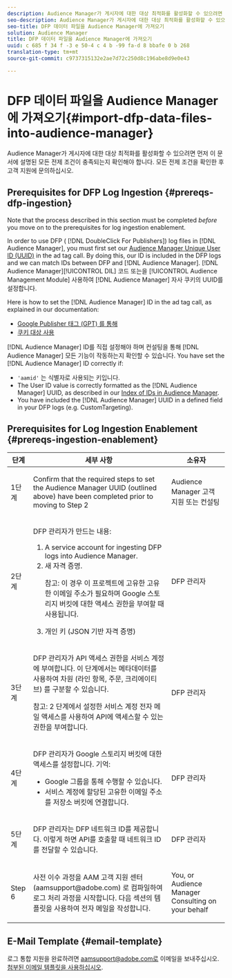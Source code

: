 ```yaml
---
description: Audience Manager가 게시자에 대한 대상 최적화를 활성화할 수 있으려면 먼저 이 문서에 설명된 모든 전제 조건이 충족되는지 확인해야 합니다. 모든 전제 조건을 확인한 후 고객 지원에 문의하십시오.
seo-description: Audience Manager가 게시자에 대한 대상 최적화를 활성화할 수 있으려면 먼저 이 문서에 설명된 모든 전제 조건이 충족되는지 확인해야 합니다. 모든 전제 조건을 확인한 후 고객 지원에 문의하십시오.
seo-title: DFP 데이터 파일을 Audience Manager에 가져오기
solution: Audience Manager
title: DFP 데이터 파일을 Audience Manager에 가져오기
uuid: c 685 f 34 f -3 e 50-4 c 4 b -99 fa-d 8 bbafe 0 b 268
translation-type: tm+mt
source-git-commit: c9737315132e2ae7d72c250d8c196abe8d9e0e43

---
```



# DFP 데이터 파일을 Audience Manager에 가져오기{#import-dfp-data-files-into-audience-manager}

Audience Manager가 게시자에 대한 대상 최적화를 활성화할 수 있으려면 먼저 이 문서에 설명된 모든 전제 조건이 충족되는지 확인해야 합니다. 모든 전제 조건을 확인한 후 고객 지원에 문의하십시오.

## Prerequisites for DFP Log Ingestion {#prereqs-dfp-ingestion}

Note that the process described in this section must be completed *before* you move on to the prerequisites for log ingestion enablement.

In order to use DFP ( [!DNL DoubleClick For Publishers]) log files in [!DNL Audience Manager], you must first set our [Audience Manager Unique User ID (UUID)](../../../reference/ids-in-aam.md) in the ad tag call. By doing this, our ID is included in the DFP logs and we can match IDs between DFP and [!DNL Audience Manager]. [!DNL Audience Manager][!UICONTROL DIL] 코드 또는을 [!UICONTROL Audience Management Module] 사용하여 [!DNL Audience Manager] 자사 쿠키의 UUID를 설정합니다.

Here is how to set the [!DNL Audience Manager] ID in the ad tag call, as explained in our documentation:

* [Google Publisher 태그 (GPT) 를 통해](../../../integration/gpt-aam-destination/gpt-aam-create-destination.md)
* [쿠키 대상 사용](../../../integration/gpt-aam-destination/gpt-aam-modify-api.md)

[!DNL Audience Manager] ID를 직접 설정해야 하며 컨설팅을 통해 [!DNL Audience Manager] 모든 기능이 작동하는지 확인할 수 있습니다. You have set the [!DNL Audience Manager] ID correctly if:

* `'aamid'` 는 식별자로 사용되는 키입니다.
* The User ID value is correctly formatted as the [!DNL Audience Manager] UUID, as described in our [Index of IDs in Audience Manager](../../../reference/ids-in-aam.md).
* You have included the [!DNL Audience Manager] UUID in a defined field in your DFP logs (e.g. CustomTargeting).

## Prerequisites for Log Ingestion Enablement {#prereqs-ingestion-enablement}

<table id="table_C980A9F9B0FB4157B4908A64768B1571"> 
 <thead> 
  <tr> 
   <th colname="col1" class="entry"> 단계 </th> 
   <th colname="col2" class="entry"> 세부 사항 </th> 
   <th colname="col3" class="entry"> 소유자 </th> 
  </tr> 
 </thead>
 <tbody> 
  <tr> 
   <td colname="col1"> <p>1단계 </p> </td> 
   <td colname="col2"> <p>Confirm that the required steps to set the <span class="keyword"> Audience Manager</span> UUID (outlined above) have been completed prior to moving to Step 2 </p> </td> 
   <td colname="col3"> <p><span class="keyword"> Audience Manager</span> 고객 지원 또는 컨설팅 </p> </td> 
  </tr> 
  <tr> 
   <td colname="col1"> <p>2단계 </p> </td> 
   <td colname="col2"> <p>DFP 관리자가 만드는 내용: </p> <p> 
     <ol id="ol_FCFA9B11CFF948A488DF9CB298FC04C4"> 
      <li id="li_BC946EDCC3324578AEB64EDDA55B5ACA">A service account for ingesting DFP logs into <span class="keyword"> Audience Manager</span>. </li> 
      <li id="li_6B2FC7D73A3246419E55C004E17ACA25">새 자격 증명. <p>참고: 이 경우 이 프로젝트에 고유한 고유한 이메일 주소가 필요하며 Google 스토리지 버킷에 대한 액세스 권한을 부여할 때 사용됩니다. </p> </li> 
      <li id="li_95444B9FD1B34659A9634814B262A681">개인 키 (JSON 기반 자격 증명) </li> 
     </ol> </p> </td> 
   <td colname="col3"> <p>DFP 관리자 </p> </td> 
  </tr> 
  <tr> 
   <td colname="col1"> <p>3단계 </p> </td> 
   <td colname="col2"> <p>DFP 관리자가 API 액세스 권한을 서비스 계정에 부여합니다. 이 단계에서는 메타데이터를 사용하여 차원 (라인 항목, 주문, 크리에이티브) 를 구분할 수 있습니다. <p>참고: 2 단계에서 설정한 서비스 계정 전자 메일 액세스를 사용하여 API에 액세스할 수 있는 권한을 부여합니다. </p> </p> </td> 
   <td colname="col3"> <p>DFP 관리자 </p> </td> 
  </tr> 
  <tr> 
   <td colname="col1"> <p>4단계 </p> </td> 
   <td colname="col2"> <p>DFP 관리자가 Google 스토리지 버킷에 대한 액세스를 설정합니다. 기억: </p> <p> 
     <ul id="ul_3E8DCC73454243D998BD9024D0966A4E"> 
      <li id="li_3691DBD28006412288458175F75873C6">Google 그룹을 통해 수행할 수 있습니다. </li> 
      <li id="li_4774806B263245CEAAAB89BD2AA7F23F">서비스 계정에 할당된 고유한 이메일 주소를 저장소 버킷에 연결합니다. </li> 
     </ul> </p> </td> 
   <td colname="col3"> <p>DFP 관리자 </p> </td> 
  </tr> 
  <tr> 
   <td colname="col1"> <p>5단계 </p> </td> 
   <td colname="col2"> <p>DFP 관리자는 DFP 네트워크 ID를 제공합니다. 이렇게 하면 API를 호출할 때 네트워크 ID를 전달할 수 있습니다. </p> </td> 
   <td colname="col3"> <p>DFP 관리자 </p> </td> 
  </tr> 
  <tr> 
   <td colname="col1"> <p>Step 6 </p> </td> 
   <td colname="col2"> <p>사전 이수 과정을 AAM 고객 지원 센터 (aamsupport@adobe.com) 로 컴파일하여 로그 처리 과정을 시작합니다. 다음 섹션의 템플릿을 사용하여 전자 메일을 작성합니다. </p> </td> 
   <td colname="col3"> <p>You, or <span class="keyword"> Audience Manager</span> Consulting on your behalf </p> </td> 
  </tr> 
 </tbody> 
</table>

## E-Mail Template {#email-template}

로그 통합 지원을 완료하려면 aamsupport@adobe.com로 이메일을 보내주십시오. [첨부된 이메일 템플릿을 사용하십시오](assets/enable_dfp_ingestion.txt).
